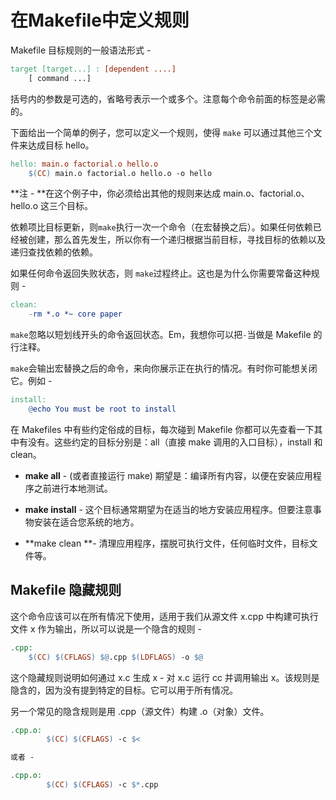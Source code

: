 # 在Makefile中定义规则

Makefile 目标规则的一般语法形式 -

```makefile
target [target...] : [dependent ....]
    [ command ...]
```

括号内的参数是可选的，省略号表示一个或多个。注意每个命令前面的标签是必需的。

下面给出一个简单的例子，您可以定义一个规则，使得 `make` 可以通过其他三个文件来达成目标 hello。

```makefile
hello: main.o factorial.o hello.o
    $(CC) main.o factorial.o hello.o -o hello
```

**注 - **在这个例子中，你必须给出其他的规则来达成 main.o、factorial.o、hello.o 这三个目标。

依赖项比目标更新，则`make`执行一次一个命令（在宏替换之后）。如果任何依赖已经被创建，那么首先发生，所以你有一个递归根据当前目标，寻找目标的依赖以及递归查找依赖的依赖。

如果任何命令返回失败状态，则 `make`过程终止。这也是为什么你需要常备这种规则 -

```makefile
clean:
    -rm *.o *~ core paper
```

`make`忽略以短划线开头的命令返回状态。Em，我想你可以把`-`当做是 Makefile 的行注释。

`make`会输出宏替换之后的命令，来向你展示正在执行的情况。有时你可能想关闭它。例如 -

```makefile
install:
    @echo You must be root to install
```

在 Makefiles 中有些约定俗成的目标，每次碰到 Makefile 你都可以先查看一下其中有没有。这些约定的目标分别是：all（直接 make 调用的入口目标），install 和 clean。

* **make all** - \(或者直接运行 make\) 期望是：编译所有内容，以便在安装应用程序之前进行本地测试。

* **make install** - 这个目标通常期望为在适当的地方安装应用程序。但要注意事物安装在适合您系统的地方。

* **make clean **- 清理应用程序，摆脱可执行文件，任何临时文件，目标文件等。

## Makefile 隐藏规则

这个命令应该可以在所有情况下使用，适用于我们从源文件 x.cpp 中构建可执行文件 x 作为输出，所以可以说是一个隐含的规则 -

```makefile
.cpp:
    $(CC) $(CFLAGS) $@.cpp $(LDFLAGS) -o $@
```

这个隐藏规则说明如何通过 x.c 生成 x - 对 x.c 运行 cc 并调用输出 x。该规则是隐含的，因为没有提到特定的目标。它可以用于所有情况。

另一个常见的隐含规则是用 .cpp（源文件）构建 .o（对象）文件。

```makefile
.cpp.o:
        $(CC) $(CFLAGS) -c $<

或者 -

.cpp.o:
        $(CC) $(CFLAGS) -c $*.cpp
```



